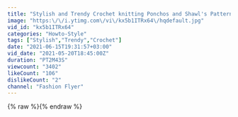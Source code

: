 ```yaml
---
title: "Stylish and Trendy Crochet knitting Ponchos and Shawl's Patterns"
image: "https:\/\/i.ytimg.com\/vi\/kx5b1ITRx64\/hqdefault.jpg"
vid_id: "kx5b1ITRx64"
categories: "Howto-Style"
tags: ["Stylish","Trendy","Crochet"]
date: "2021-06-15T19:31:57+03:00"
vid_date: "2021-05-20T18:45:00Z"
duration: "PT2M43S"
viewcount: "3402"
likeCount: "106"
dislikeCount: "2"
channel: "Fashion Flyer"
---
```

{% raw %}{% endraw %}

